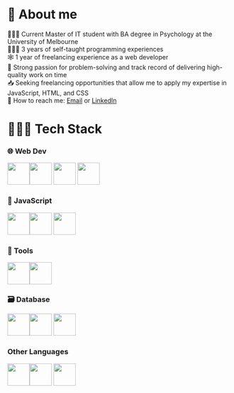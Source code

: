 # 💫 About me
👩🏻‍🎓 Current Master of IT student with BA degree in Psychology at the University of Melbourne  
👩🏻‍💻 3 years of self-taught programming experiences  
🕸️ 1 year of freelancing experience as a web developer  
👾 Strong passion for problem-solving and track record of delivering high-quality work on time  
📥 Seeking freelancing opportunities that allow me to apply my expertise in JavaScript, HTML, and CSS  
📧 How to reach me: [Email](christina0606yy@gmail.com)  or [LinkedIn](https://www.linkedin.com/in/christina-yuan-39bb3416b/)

# 👩🏻‍💻 Tech Stack
### 🌐 Web Dev
<img src="https://user-images.githubusercontent.com/25181517/192158954-f88b5814-d510-4564-b285-dff7d6400dad.png" width="50" height="50"><img src="https://user-images.githubusercontent.com/25181517/183898674-75a4a1b1-f960-4ea9-abcb-637170a00a75.png" width="50" height="50">
<img src="https://user-images.githubusercontent.com/25181517/192158956-48192682-23d5-4bfc-9dfb-6511ade346bc.png" width="50" height="50">
<img src="https://user-images.githubusercontent.com/25181517/183898054-b3d693d4-dafb-4808-a509-bab54cf5de34.png" width="50" height="50">

### 📜 JavaScript
<img src="https://user-images.githubusercontent.com/25181517/117447155-6a868a00-af3d-11eb-9cfe-245df15c9f3f.png" width="50" height="50"><img src="https://user-images.githubusercontent.com/25181517/183897015-94a058a6-b86e-4e42-a37f-bf92061753e5.png" width="50" height="50">
<img src="https://user-images.githubusercontent.com/25181517/187896150-cc1dcb12-d490-445c-8e4d-1275cd2388d6.png" width="50" height="50">

### 🔨 Tools
<img src="https://user-images.githubusercontent.com/25181517/192108891-d86b6220-e232-423a-bf5f-90903e6887c3.png" width="50" height="50"><img src="https://user-images.githubusercontent.com/25181517/190887571-ddd87d6e-77f8-41e7-b755-9b6d68e4fab7.png" width="50" height="50">

### 🗃️ Database
<img src="https://user-images.githubusercontent.com/25181517/117208740-bfb78400-adf5-11eb-97bb-09072b6bedfc.png" width="50" height="50"><img src="https://user-images.githubusercontent.com/25181517/183896128-ec99105a-ec1a-4d85-b08b-1aa1620b2046.png" width="50" height="50">
<img src="https://raw.githubusercontent.com/get-icon/geticon/fc0f660daee147afb4a56c64e12bde6486b73e39/icons/bash.svg" width="50" height="50">

### Other Languages
<img src="https://user-images.githubusercontent.com/25181517/183423507-c056a6f9-1ba8-4312-a350-19bcbc5a8697.png" width="50" height="50"><img src="https://user-images.githubusercontent.com/25181517/192106070-46255bcf-65e6-4c6b-a296-bf8d0d8fb2a7.png" width="50" height="50">
<img src="https://github.com/Christina11010/Christina11010/assets/87953511/581d1003-7a10-41ba-815e-0ffecfcdaf53" width="50" height="50">

<!-- <img src="" width="50" height="50"> -->
